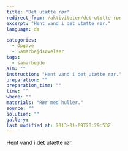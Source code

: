```yaml
---
title: "Det utætte rør"
redirect_from: /aktiviteter/det-utætte-rør
excerpt: "Hent vand i det utætte rør."
language: da

categories:
  - Opgave
  - Samarbejdsøvelser
tags:
  - samarbejde
aim: ""
instruction: "Hent vand i det utætte rør."
preparation: ""
preparation_time: ""
time: ""
where: ""
materials: "Rør med huller."
source: ""
solution: ""
gallery:
last_modified_at: 2013-01-09T20:29:53Z
---
```

Hent vand i det utætte rør.
